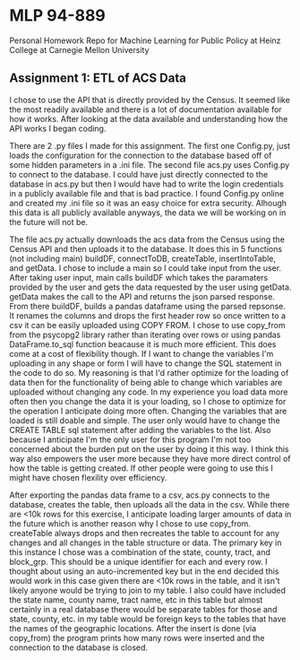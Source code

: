 # MLP 94-889
Personal Homework Repo for Machine Learning for Public Policy at Heinz College at Carnegie Mellon University

## Assignment 1: ETL of ACS Data

I chose to use the API that is directly provided by the Census. It seemed like the most readily available and there is a lot of documentation available for how it works.
After looking at the data available and understanding how the API works I began coding. 

There are 2 .py files I made for this assignment. The first one Config.py, just loads the configuration for the connection to the database based off of some hidden parameters in a .ini file. The second file acs.py uses Config.py to connect to the database. I could have just directly connected to the database in acs.py but then I would have had to write the login credentials in a publicly available file and that is bad practice. I found Config.py online and created my .ini file so it was an easy choice for extra security. Alhough this data is all publicly available anyways, the data we will be working on in the future will not be.

The file acs.py actually downloads the acs data from the Census using the Census API and then uploads it to the database. It does this in 5 functions (not including main) buildDF, connectToDB, createTable, insertIntoTable, and getData. I chose to include a main so I could take input from the user. After taking user input, main calls buildDF which takes the paramaters provided by the user and gets the data requested by the user using getData. getData makes the call to the API and returns the json parsed response. From there buildDF, builds a pandas dataframe using the parsed repsonse. It renames the columns and drops the first header row so once written to a csv it can be easily uploaded using COPY FROM. I chose to use copy_from from the psycopg2 library rather than iterating over rows or using pandas DataFrame.to_sql function beacause it is much more efficient. This does come at a cost of flexibility though. If I want to change the variables I'm uploading in any shape or form I will have to change the SQL statement in the code to do so. My reasoning is that I'd rather optimize for the loading of data then for the functionality of being able to change which variables are uploaded without changing any code. In my experience you load data more often then you change the data it is your loading, so I chose to optimize for the operation I anticipate doing more often. Changing the variables that are loaded is still doable and simple. The user only would have to change the CREATE TABLE sql statement after adding the variables to the list. Also because I anticipate I'm the only user for this program I'm not too concerned about the burden put on the user by doing it this way. I think this way also empowers the user more because they have more direct control of how the table is getting created. If other people were going to use this I might have chosen flexility over efficiency.

After exporting the pandas data frame to a csv, acs.py connects to the database, creates the table, then uploads all the data in the csv. While there are <10k rows for this exercise, I anticipate loading larger amounts of data in the future which is another reason why I chose to use copy_from. createTable always drops and then recreates the table to account for any changes and all changes in the table structure or data. The primary key in this instance I chose was a combination of the state, county, tract, and block_grp. This should be a unique identifier for each and every row. I thought about using an auto-incremented key but in the end decided this would work in this case given there are <10k rows in the table, and it isn't likely anyone would be trying to join to my table. I also could have included the state name, county name, tract name, etc in this table but almost certainly in a real database there would be separate tables for those and state, county, etc. in my table would be foreign keys to the tables that have the names of the geographic locations. After the insert is done (via copy_from) the program prints how many rows were inserted and the connection to the database is closed. 